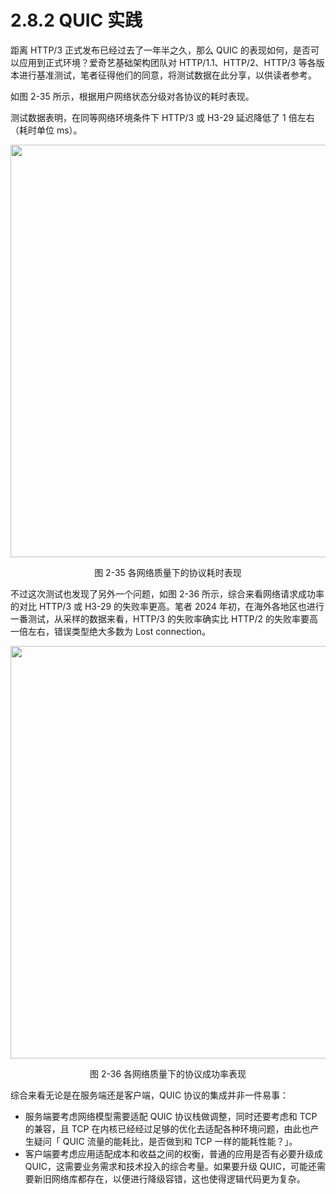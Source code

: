 # 2.8.2 QUIC 实践

距离 HTTP/3 正式发布已经过去了一年半之久，那么 QUIC 的表现如何，是否可以应用到正式环境？爱奇艺基础架构团队对 HTTP/1.1、HTTP/2、HTTP/3 等各版本进行基准测试，笔者征得他们的同意，将测试数据在此分享，以供读者参考。

如图 2-35 所示，根据用户网络状态分级对各协议的耗时表现。

测试数据表明，在同等网络环境条件下 HTTP/3 或 H3-29 延迟降低了 1 倍左右（耗时单位 ms）。

<div  align="center">
	<img src="../assets/quic-1.png" width = "660"  align=center />
	<p>图 2-35 各网络质量下的协议耗时表现</p>
</div>

不过这次测试也发现了另外一个问题，如图 2-36 所示，综合来看网络请求成功率的对比 HTTP/3 或 H3-29 的失败率更高。笔者 2024 年初，在海外各地区也进行一番测试，从采样的数据来看，HTTP/3 的失败率确实比 HTTP/2 的失败率要高一倍左右，错误类型绝大多数为 Lost connection。

<div  align="center">
	<img src="../assets/quic-3.png" width = "660"  align=center />
	<p>图 2-36 各网络质量下的协议成功率表现</p>
</div>

综合来看无论是在服务端还是客户端，QUIC 协议的集成并非一件易事：

- 服务端要考虑网络模型需要适配 QUIC 协议栈做调整，同时还要考虑和 TCP 的兼容，且 TCP 在内核已经经过足够的优化去适配各种环境问题，由此也产生疑问「 QUIC 流量的能耗比，是否做到和 TCP 一样的能耗性能？」。
- 客户端要考虑应用适配成本和收益之间的权衡，普通的应用是否有必要升级成 QUIC，这需要业务需求和技术投入的综合考量。如果要升级 QUIC，可能还需要新旧网络库都存在，以便进行降级容错，这也使得逻辑代码更为复杂。
